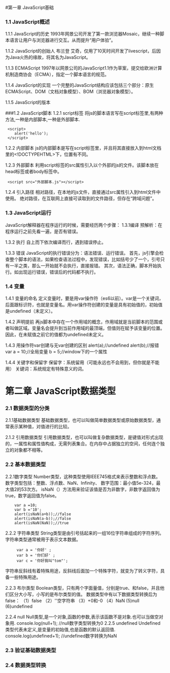 #第一章  JavaScript基础

### 1.1  JavaScript概述

1.1.1  JavaScript的历史
1993年网景公司开发了第一款浏览器Mosaic，继续一种脚本语言让用户与浏览器进行交互。从而提升“用户体验”。

1.1.2  JavaScript的创始人
 布兰登  艾奇，仅用了10天时间开发了livescript，后因为Java火热的缘故，将其名为JavaScript。

1.1.3  ECMAScript
1997年以网景公司的JavaScript1.1作为草案，提交给欧洲计算机制造商协会（ECMA），指定一个脚本语言的规范。

1.1.4  JavaScript的实现 
一个完整的JavaScript结构应该包括三个部分：原生ECMAScript、DOM（文档对象模型）、BOM（浏览器对象模型）。

1.1.5  JavaScript的版本

###1.2  JavaScript脚本
1.2.1  script标签
将js的脚本语言写在script标签里,有两种方法,一种是内部脚本,一种是外部脚本.

     <script>
        alert('hello');
     </script>

1.2.2  内部脚本
js的内部脚本是写在script标签里，并且将其直接放入到html文档里的<!DOCTYPEHTML>下，位置有不同。

1.2.3  外部脚本
利用script标签的src属性引入以个外部的js的文件。该脚本放在head标签或者body标签中。

     <script src="外部脚本.js"></script>

1.2.4  引入路径
相对路径，在本地的js文件，直接通过src属性引入到html文件中使用。
绝对路径，在互联网上直接可读取到的文件路径，但存在“跨域问题”。

###  1.3  JavaScript运行
JavaScript解释器在程序运行的时候，需要经历两个步骤：
1.3.1编译
预解析：在程序运行之前先看一遍，是否有错误。

1.3.2  执行
自上而下依次编译而行，遇到错误停止。

1.3.3  错误
JavaScript的执行错误分为：语法错误、运行错误。
首先，js引擎会检查整个脚本的语法，如果检查语法过程中，发现错误，比如括号少了一个，引号只有一半之类，那么一开始就不会执行，直接报错。
其次，语法正确，脚本开始执行。如出现运行错误，错误后的代码都不执行。

###  1.4  变量
1.4.1  变量的命名
定义变量时，要是用var操作符（es6以前）。var是一个关键词，后面跟标识符，也就是变量名。用var操作符创建的变量是具有初始值的，初始值是undefined（未定义）。

1.4.2  声明提前
再js脚本中存在一个作用域的概念，作用域就是当前脚本的范围或者叫做区域。变量名会提升到当前作用域的最顶端，但值则在赋予该变量的位置。因此，在未赋值之前它的值都为undefined未定义。

1.4.3  用操作符var创建与无var创建的区别
           alert(a);//undefined
           alert(b);//报错
           var  a = 10;//全局变量
           b = 5;//window下的一个属性

1.4.4  关键字和保留字
保留字：系统留用（可能永远也不会用到，但你就是不能用）
关键词：系统规定有特殊意义的词。      



# 第二章 JavaScript数据类型
### 2.1  数据类型的分类
2.1.1基础数据类型
基础数据类型，也可以叫做简单数据类型或原始数据类型，通常表示某种值，对值进行的比较。

2.1.2  引用数据类型
引用数据类型，也可以叫做复杂数据类型，是键值对形式出现的，一属性和属性值构成，无需列表集合。在内存中占据独立的空间，任何连个独立的对象都不相等。

###  2.2  基本数据类型
2.2.1数字类型
Number类型，这种类型使用IEEE745格式来表示整数和浮点数。数字类型包括：整数、浮点数、NaN、Infinity、
数字范围：最小值5e-324，最大值2的53次方。
isNaN（）方法用来验证该值是否为非数字，非数字返回值为true，数字返回值为false。

        
        var a =10;
        var b ='10';
        alert(isNaN(a+b));//false
        alert(isNaN(a-b));//false
        alert(isNaN(NaN));//true
    
2.2.2  字符串类型
String类型是由引号括起来的一组16位字符串组成的字符序列。字符串类型通常被用于表示文本数据。

         var a = '你好' ;
         var b = '你们好' ;
         var c = '你好我叫"tom"';

字符串反斜线有着特殊用途，反斜线后面加一个特殊字符，就变为了转义字符，具备一些特殊用途。

2.2.3  布尔类型
Boolean类型，只有两个字面量值，分别是true、和false，并且他们区分大小写，小写的是布尔类型的值。
数据类型中有以下数据类型转换后为false：
（1）false
（2）''空字符串
（3）+0和-0
（4）NaN
 (5)null
 (6)undefined

2.2.4  null
Null类型,是一个对象,函数的参数,表示该函数不是对象.也可以当做空对象用.
        console.log(null+1);
        //null数字类型转换为0
2.2.5  undefined
Undefined类型代表未定义,是变量的初始值,也是函数的默认返回值.
        console.log(undefined+1);
        //undefined数字转换为NaN


###  2.3  验证基础数据类型


###  2.4  数据类型转换